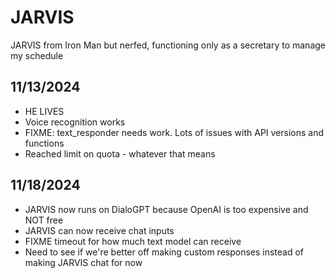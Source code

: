 # JARVIS
JARVIS from Iron Man but nerfed, functioning only as a secretary to manage my schedule

## 11/13/2024
* HE LIVES 
* Voice recognition works 
* FIXME: text_responder needs work. Lots of issues with API versions and functions 
* Reached limit on quota - whatever that means 

## 11/18/2024
* JARVIS now runs on DialoGPT because OpenAI is too expensive and NOT free
* JARVIS can now receive chat inputs 
* FIXME timeout for how much text model can receive 
* Need to see if we're better off making custom responses instead of making JARVIS chat for now 
